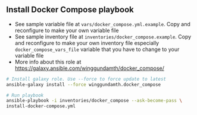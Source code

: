 Install Docker Compose playbook
---------------------------------------------------------------------------

- See sample variable file at ```vars/docker_compose.yml.example```. Copy and reconfigure to make your own variable file
- See sample inventory file at ```inventories/docker_compose.example```. Copy and reconfigure to make your own inventory file especially ```docker_compose_vars_file``` variable that you have to change to your variable file
- More info about this role at https://galaxy.ansible.com/winggundamth/docker_compose/

```bash
# Install galaxy role. Use --force to force update to latest
ansible-galaxy install --force winggundamth.docker_compose

# Run playbook
ansible-playbook -i inventories/docker_compose --ask-become-pass \
install-docker-compose.yml
```
